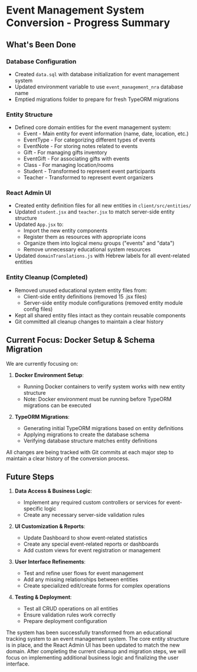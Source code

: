 # Event Management System Conversion - Progress Summary

## What's Been Done

### Database Configuration
- Created `data.sql` with database initialization for event management system
- Updated environment variable to use `event_management_nra` database name
- Emptied migrations folder to prepare for fresh TypeORM migrations

### Entity Structure
- Defined core domain entities for the event management system:
  - Event - Main entity for event information (name, date, location, etc.)
  - EventType - For categorizing different types of events
  - EventNote - For storing notes related to events
  - Gift - For managing gifts inventory
  - EventGift - For associating gifts with events
  - Class - For managing location/rooms
  - Student - Transformed to represent event participants
  - Teacher - Transformed to represent event organizers

### React Admin UI
- Created entity definition files for all new entities in `client/src/entities/`
- Updated `student.jsx` and `teacher.jsx` to match server-side entity structure
- Updated `App.jsx` to:
  - Import the new entity components
  - Register them as resources with appropriate icons
  - Organize them into logical menu groups ("events" and "data")
  - Remove unnecessary educational system resources
- Updated `domainTranslations.js` with Hebrew labels for all event-related entities

### Entity Cleanup (Completed)
- Removed unused educational system entity files from:
  - Client-side entity definitions (removed 15 .jsx files)
  - Server-side entity module configurations (removed entity module config files)
- Kept all shared entity files intact as they contain reusable components
- Git committed all cleanup changes to maintain a clear history

## Current Focus: Docker Setup & Schema Migration

We are currently focusing on:
1. **Docker Environment Setup**:
   - Running Docker containers to verify system works with new entity structure
   - Note: Docker environment must be running before TypeORM migrations can be executed

2. **TypeORM Migrations**:
   - Generating initial TypeORM migrations based on entity definitions
   - Applying migrations to create the database schema
   - Verifying database structure matches entity definitions

All changes are being tracked with Git commits at each major step to maintain a clear history of the conversion process.

## Future Steps

1. **Data Access & Business Logic**:
   - Implement any required custom controllers or services for event-specific logic
   - Create any necessary server-side validation rules

2. **UI Customization & Reports**:
   - Update Dashboard to show event-related statistics
   - Create any special event-related reports or dashboards
   - Add custom views for event registration or management

3. **User Interface Refinements**:
   - Test and refine user flows for event management
   - Add any missing relationships between entities 
   - Create specialized edit/create forms for complex operations

4. **Testing & Deployment**:
   - Test all CRUD operations on all entities
   - Ensure validation rules work correctly
   - Prepare deployment configuration

The system has been successfully transformed from an educational tracking system to an event management system. The core entity structure is in place, and the React Admin UI has been updated to match the new domain. After completing the current cleanup and migration steps, we will focus on implementing additional business logic and finalizing the user interface.